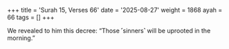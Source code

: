 +++
title = 'Surah 15, Verses 66'
date = '2025-08-27'
weight = 1868
ayah = 66
tags = []
+++

We revealed to him this decree: “Those ˹sinners˺ will be uprooted in the morning.”